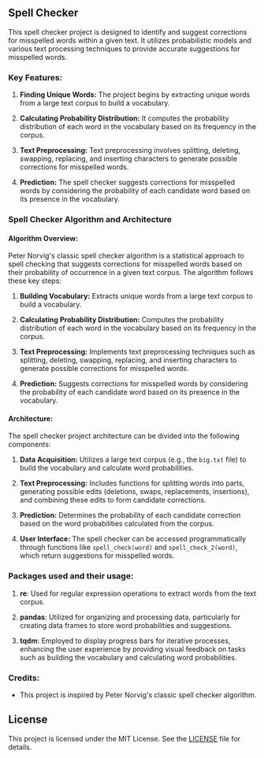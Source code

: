 
## Spell Checker

This spell checker project is designed to identify and suggest corrections for misspelled words within a given text. It utilizes probabilistic models and various text processing techniques to provide accurate suggestions for misspelled words.

### Key Features:

1. **Finding Unique Words:** The project begins by extracting unique words from a large text corpus to build a vocabulary.

2. **Calculating Probability Distribution:** It computes the probability distribution of each word in the vocabulary based on its frequency in the corpus.

3. **Text Preprocessing:** Text preprocessing involves splitting, deleting, swapping, replacing, and inserting characters to generate possible corrections for misspelled words.

4. **Prediction:** The spell checker suggests corrections for misspelled words by considering the probability of each candidate word based on its presence in the vocabulary.

### Spell Checker Algorithm and Architecture

#### Algorithm Overview:
Peter Norvig's classic spell checker algorithm is a statistical approach to spell checking that suggests corrections for misspelled words based on their probability of occurrence in a given text corpus. The algorithm follows these key steps:

1. **Building Vocabulary:** Extracts unique words from a large text corpus to build a vocabulary.

2. **Calculating Probability Distribution:** Computes the probability distribution of each word in the vocabulary based on its frequency in the corpus.

3. **Text Preprocessing:** Implements text preprocessing techniques such as splitting, deleting, swapping, replacing, and inserting characters to generate possible corrections for misspelled words.

4. **Prediction:** Suggests corrections for misspelled words by considering the probability of each candidate word based on its presence in the vocabulary.

#### Architecture:
The spell checker project architecture can be divided into the following components:

1. **Data Acquisition:** Utilizes a large text corpus (e.g., the `big.txt` file) to build the vocabulary and calculate word probabilities.

2. **Text Preprocessing:** Includes functions for splitting words into parts, generating possible edits (deletions, swaps, replacements, insertions), and combining these edits to form candidate corrections.

3. **Prediction:** Determines the probability of each candidate correction based on the word probabilities calculated from the corpus.

4. **User Interface:** The spell checker can be accessed programmatically through functions like `spell_check(word)` and `spell_check_2(word)`, which return suggestions for misspelled words.

### Packages used and their usage:

1. **re**: Used for regular expression operations to extract words from the text corpus.

2. **pandas**: Utilized for organizing and processing data, particularly for creating data frames to store word probabilities and suggestions.

3. **tqdm**: Employed to display progress bars for iterative processes, enhancing the user experience by providing visual feedback on tasks such as building the vocabulary and calculating word probabilities.

### Credits:

- This project is inspired by Peter Norvig's classic spell checker algorithm.

## License

This project is licensed under the MIT License. See the [LICENSE](LICENSE) file for details.
